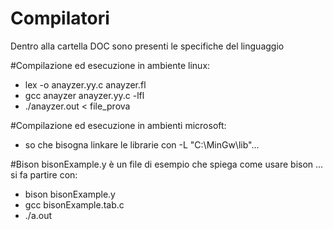 # Compilatori

Dentro alla cartella DOC sono presenti le specifiche del linguaggio

#Compilazione ed esecuzione in ambiente linux:
- lex -o anayzer.yy.c anayzer.fl
- gcc anayzer anayzer.yy.c -lfl
- ./anayzer.out < file_prova

#Compilazione ed esecuzione in ambienti microsoft:
- so che bisogna linkare le librarie con -L "C:\MinGw\lib"... 

#Bison
bisonExample.y è un file di esempio che spiega come usare bison ...
si fa partire con:
- bison bisonExample.y
- gcc bisonExample.tab.c
- ./a.out


